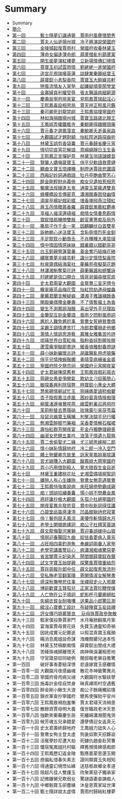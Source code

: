 # Summary

* Summary
* [簡介](README.md)
* [第一回　　　 甄士隱夢幻識通靈　賈雨村風塵懷閨秀](/chapter001.md)
* [第二回　　　 賈夫人仙逝揚州城　冷子興演說榮國府](/chapter002.md)
* [第三回　　　 金陵城起復賈雨村　榮國府收養林黛玉](/chapter003.md)
* [第四回　　　 薄命女偏逢薄命郎　葫蘆僧亂判葫蘆案](/chapter004.md)
* [第五回　　　 開生面夢演紅樓夢　立新場情傳幻境情](/chapter005.md)
* [第六回　　　 賈寶玉初試雲雨情　劉姥姥一進榮國府](/chapter006.md)
* [第七回　　　 送宮花周瑞嘆英蓮　談肆業秦鐘結寶玉](/chapter007.md)
* [第八回　　　 薛寶釵小恙梨香院　賈寶玉大醉絳芸軒](/chapter008.md)
* [第九回　　　 戀風流情友入家塾　起嫌疑頑童鬧學堂](/chapter009.md)
* [第十回　　　 金寡婦貪利權受辱　張太醫論病細窮源](/chapter010.md)
* [第十一回　　 慶壽辰寧府排家宴　見熙鳳賈瑞起淫心](/chapter011.md)
* [第十二回　　 王熙鳳毒設相思局　賈天祥正照風月鑑](/chapter012.md)
* [第十三回　　 秦可卿死封龍禁尉　王熙鳳協理寧國府](/chapter013.md)
* [第十四回　　 林如海捐館揚州城　賈寶玉路謁北靜王](/chapter014.md)
* [第十五回　　 王鳳姐弄權鐵檻寺　秦鯨卿得趣饅頭庵](/chapter015.md)
* [第十六回　　 賈元春才選鳳藻宮　秦鯨卿夭逝黃泉路](/chapter016.md)
* [第十七回　　 大觀園試才題對額　怡紅院迷路探曲折](/chapter017.md)
* [第十八回　　 林黛玉誤剪香袋囊　賈元春歸省慶元宵](/chapter018.md)
* [第十九回　　 情切切良宵花解語　意綿綿靜日玉生香](/chapter019.md)
* [第二十回　　 王熙鳳正言彈妒意　林黛玉俏語謔嬌音](/chapter020.md)
* [第二十一回　 賢襲人嬌嗔箴寶玉　俏平兒軟語救賈璉](/chapter021.md)
* [第二十二回　 聽曲文寶玉悟禪機　制燈迷賈政悲讖語](/chapter022.md)
* [第二十三回　 西廂記妙詞通戲語　牡丹亭艷曲警芳心](/chapter023.md)
* [第二十四回　 醉金剛輕財尚義俠　痴女兒遺帕惹相思](/chapter024.md)
* [第二十五回　 魘魔法叔嫂逢五鬼　通靈玉蒙蔽遇雙真](/chapter025.md)
* [第二十六回　 蜂腰橋設言傳密意　瀟湘館春困發幽情](/chapter026.md)
* [第二十七回　 滴翠亭楊妃戲彩蝶　埋香塚飛燕泣殘紅](/chapter027.md)
* [第二十八回　 蔣玉菡情贈茜香羅　薛寶釵羞籠紅麝串](/chapter028.md)
* [第二十九回　 享福人福深還禱福　痴情女情重愈斟情](/chapter029.md)
* [第三十回　　 寶釵借扇機帶雙敲　齡官畫薔痴及局外](/chapter030.md)
* [第三十一回　 撕扇子作千金一笑　因麒麟伏白首雙星](/chapter031.md)
* [第三十二回　 訴肺腑心迷活寶玉　含恥辱情烈死金釧](/chapter032.md)
* [第三十三回　 手足耽耽小動唇舌　不肖種種大承笞撻](/chapter033.md)
* [第三十四回　 情中情因情感妹妹　錯裏錯以錯勸哥哥](/chapter034.md)
* [第三十五回　 白玉釧親嘗蓮葉羹　黃金鶯巧結梅花絡](/chapter035.md)
* [第三十六回　 繡鴛鴦夢兆絳芸軒　識分定情悟梨香院](/chapter036.md)
* [第三十七回　 秋爽齋偶結海棠社　蘅蕪苑夜擬菊花題](/chapter037.md)
* [第三十八回　 林瀟湘魁奪菊花詩　薛蘅蕪諷和螃蟹詠](/chapter038.md)
* [第三十九回　 村姥姥是信口開合　情哥哥偏尋根究底](/chapter039.md)
* [第四十回　　 史太君兩宴大觀園　金鴛鴦三宣牙牌令](/chapter040.md)
* [第四十一回　 櫳翠庵茶品梅花雪　怡紅院劫遇母蝗蟲](/chapter041.md)
* [第四十二回　 蘅蕪君蘭言解疑癖　瀟湘子雅謔補餘香](/chapter042.md)
* [第四十三回　 閑取樂偶攢金慶壽　不了情暫撮土為香](/chapter043.md)
* [第四十四回　 變生不測鳳姐潑醋　喜出望外平兒理妝](/chapter044.md)
* [第四十五回　 金蘭契互剖金蘭語　風雨夕悶制風雨詞](/chapter045.md)
* [第四十六回　 尷尬人難免尷尬事　鴛鴦女誓絕鴛鴦偶](/chapter046.md)
* [第四十七回　 呆霸王調情遭苦打　冷郎君懼禍走他鄉](/chapter047.md)
* [第四十八回　 濫情人情誤思游藝　慕雅女雅集苦吟詩](/chapter048.md)
* [第四十九回　 琉璃世界白雪紅梅　脂粉香娃割腥啖膻](/chapter049.md)
* [第五十回　　 蘆雪庵爭聯即景詩　暖香塢雅制春燈謎](/chapter050.md)
* [第五十一回　 薛小妹新編懷古詩　胡庸醫亂用虎狼藥](/chapter051.md)
* [第五十二回　 俏平兒情掩蝦鬚鐲　勇晴雯病補雀金裘](/chapter052.md)
* [第五十三回　 寧國府除夕祭宗祠　榮國府元宵開夜宴](/chapter053.md)
* [第五十四回　 史太君破陳腐舊套　王熙鳳效戲彩斑衣](/chapter054.md)
* [第五十五回　 辱親女愚妾爭閑氣　欺幼主刁奴蓄險心](/chapter055.md)
* [第五十六回　 敏探春興利除宿弊　時寶釵小惠全大體](/chapter056.md)
* [第五十七回　 慧紫鵑情辭試忙玉　慈姨媽愛語慰痴顰](/chapter057.md)
* [第五十八回　 杏子陰假鳳泣虛凰　茜紗窗真情揆痴理](/chapter058.md)
* [第五十九回　 柳葉渚邊嗔鶯咤燕　絳雲軒裏召將飛符](/chapter059.md)
* [第六十回　　 茉莉粉替去薔薇硝　玫瑰露引來茯苓霜](/chapter060.md)
* [第六十一回　 投鼠忌器寶玉瞞贓　判冤決獄平兒行權](/chapter061.md)
* [第六十二回　 憨湘雲醉眠芍藥裀　呆香菱情解石榴裙](/chapter062.md)
* [第六十三回　 壽怡紅群芳開夜宴　死金丹獨艷理親喪](/chapter063.md)
* [第六十四回　 幽淑女悲題五美吟　浪蕩子情遺九龍珮](/chapter064.md)
* [第六十五回　 賈二舍偷娶尤二姨　尤三姐思嫁柳二郎](/chapter065.md)
* [第六十六回　 情小妹恥情歸地府　冷二郎一冷入空門](/chapter066.md)
* [第六十七回　 饋土物顰卿念故里　訊家童鳳姐蓄陰謀](/chapter067.md)
* [第六十八回　 苦尤娘賺入大觀園　酸鳳姐大鬧寧國府](/chapter068.md)
* [第六十九回　 弄小巧用借劍殺人　覺大限吞生金自逝](/chapter069.md)
* [第七十回　　 林黛玉重建桃花社　史湘雲偶填柳絮詞](/chapter070.md)
* [第七十一回　 嫌隙人有心生嫌隙　鴛鴦女無意遇鴛鴦](/chapter071.md)
* [第七十二回　 王熙鳳恃強羞說病　來旺婦倚勢霸成親](/chapter072.md)
* [第七十三回　 痴丫頭誤拾繡春囊　懦小姐不問纍金鳳](/chapter073.md)
* [第七十四回　 惑奸讒抄檢大觀園　矢孤介杜絕寧國府](/chapter074.md)
* [第七十五回　 開夜宴異兆發悲音　賞中秋新詞得佳讖](/chapter075.md)
* [第七十六回　 凸碧堂品笛感淒清　凹晶館聯詩悲寂寞](/chapter076.md)
* [第七十七回　 俏丫鬟抱屈夭風流　美優伶斬情歸水月](/chapter077.md)
* [第七十八回　 老學士閑徵姽嫿詞　痴公子杜撰芙蓉誄](/chapter078.md)
* [第七十九回　 薛文龍悔娶河東獅　賈迎春誤嫁中山狼](/chapter079.md)
* [第八十回　　 懦弱迎春腸回九曲　姣怯香菱病入膏肓](/chapter080.md)
* [第八十一回　 占旺相四美釣游魚　奉嚴詞兩番入家塾](/chapter081.md)
* [第八十二回　 老學究講義警玩心　病瀟湘痴魂驚惡夢](/chapter082.md)
* [第八十三回　 省宮闈賈元妃染恙　鬧閨閫薛寶釵吞聲](/chapter083.md)
* [第八十四回　 試文字寶玉始提親　探驚風賈環重結怨](/chapter084.md)
* [第八十五回　 賈存周報升郎中任　薛文起復惹放流刑](/chapter085.md)
* [第八十六回　 受私賄老官翻案牘　寄閑情淑女解琴書](/chapter086.md)
* [第八十七回　 感深秋撫琴悲往事　坐禪寂走火入邪魔](/chapter087.md)
* [第八十八回　 博庭歡寶玉贊孤兒　正家法賈珍鞭悍僕](/chapter088.md)
* [第八十九回　 人亡物在公子填詞　蛇影杯弓顰卿絕粒](/chapter089.md)
* [第九十回　　 失綿衣貧女耐嗷嘈　送果品小郎驚叵測](/chapter090.md)
* [第九十一回　 縱淫心寶蟾工設計　布疑陣寶玉妄談禪](/chapter091.md)
* [第九十二回　 評女傳巧姐慕賢良 　玩母珠賈政參聚散](/chapter092.md)
* 第九十三回　 甄家僕投靠賈家門　水月庵掀翻風月案
* 第九十四回　 宴海棠賈母賞花妖　失寶玉通靈知奇禍
* 第九十五回　 因訛成實元妃薨逝　以假混真寶玉瘋顛
* 第九十六回　 瞞消息鳳姐設奇謀　洩機關顰兒迷本性
* 第九十七回　 林黛玉焚稿斷痴情　薛寶釵出閨成大禮
* 第九十八回　 苦絳珠魂歸離恨天　病神瑛淚灑相思地
* 第九十九回　 守官箴惡奴同破例　閱邸報老舅自擔驚
* 第一百回　　 破好事香菱結深恨　悲遠嫁寶玉感離情
* 第一百零一回 大觀園月夜感幽魂　散花寺神籤驚異兆
* 第一百零二回 寧國府骨肉病災祲　大觀園符水驅妖孽
* 第一百零三回 施毒計金桂自焚身　昧真禪雨村空遇舊
* 第一百零四回 醉金剛小鰍生大浪　痴公子餘痛觸前情
* 第一百零五回 錦衣軍查抄寧國府　驄馬使彈劾平安州
* 第一百零六回 王熙鳳致禍抱羞慚　賈太君禱天消禍患
* 第一百零七回 散餘資賈母明大義　復世職政老沐天恩
* 第一百零八回 強歡笑蘅蕪慶生辰　死纏綿瀟湘聞鬼哭
* 第一百零九回 候芳魂五兒承錯愛　還孽債迎女返真元
* 第一百一十回 史太君壽終歸地府　王鳳姐力詘失人心
* 第一百十一回 鴛鴦女殉主登太虛　狗彘奴欺天招夥盜
* 第一百十二回 活冤孽妙尼遭大劫　死讎仇趙妾赴冥曹
* 第一百十三回 懺宿冤鳳姐托村嫗　釋舊憾情婢感痴郎
* 第一百十四回 王熙鳳歷幻返金陵　甄應嘉蒙恩還玉闕
* 第一百十五回 惑偏私惜春矢素志　證同類寶玉失相知
* 第一百十六回 得通靈幻境悟仙緣　送慈柩故鄉全孝道
* 第一百十七回 阻超凡佳人雙護玉　欣聚黨惡子獨承家
* 第一百十八回 記微嫌舅兄欺弱女　驚謎語妻妾諫痴人
* 第一百十九回 中鄉魁寶玉卻塵緣　沐皇恩賈家延世澤
* 第一百二十回 甄士隱詳說太虛情　賈雨村歸結紅樓夢



